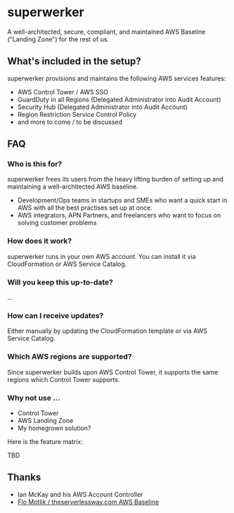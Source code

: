 # superwerker

A well-architected, secure, compliant, and maintained AWS Baseline ("Landing Zone") for the rest of us. 

## What's included in the setup?

superwerker provisions and maintains the following AWS services features:

- AWS Control Tower / AWS SSO
- GuardDuty in all Regions (Delegated Administrator into Audit Account)
- Security Hub (Delegated Administrator into Audit Account) 
- Region Restriction Service Control Policy
- and more to come / to be discussed

## FAQ

### Who is this for?

superwerker frees its users from the heavy lifting burden of setting up and maintaining a well-architected AWS baseline.

 - Development/Ops teams in startups and SMEs who want a quick start in AWS with all the best practises set up at once.
 - AWS integrators, APN Partners, and freelancers who want to focus on solving customer problems

### How does it work?

superwerker runs in your own AWS account. You can install it via CloudFormation or AWS Service Catalog. 

### Will you keep this up-to-date?

...

### How can I receive updates?

Either manually by updating the CloudFormation template or via AWS Service Catalog. 

### Which AWS regions are supported?

Since superwerker builds upon AWS Control Tower, it supports the same regions which Control Tower supports.

### Why not use ...

 - Control Tower
 - AWS Landing Zone
 - My homegrown solution?

Here is the feature matrix:

TBD

## Thanks

 - Ian McKay and his AWS Account Controller
 - [Flo Motlik / theserverlessway.com AWS Baseline](https://github.com/theserverlessway/aws-baseline)
